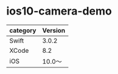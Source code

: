 # ios10-camera-demo

|category | Version| 
|---|---|
| Swift | 3.0.2 |
| XCode | 8.2 |
| iOS | 10.0〜 |
